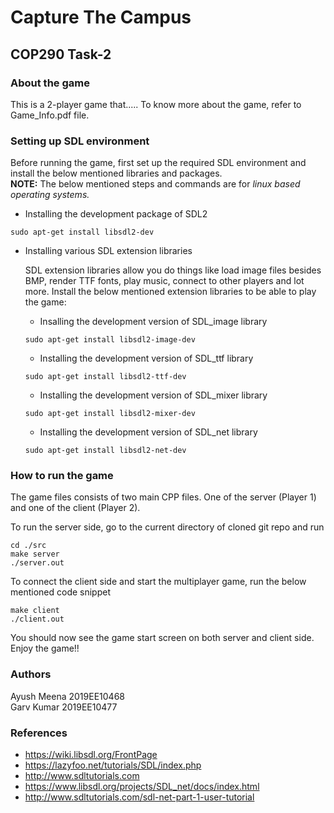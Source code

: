 # Capture The Campus
## COP290 Task-2

### About the game
This is a 2-player game that.....
To know more about the game, refer to Game_Info.pdf file.

### Setting up SDL environment
Before running the game, first set up the required SDL environment and install the below mentioned libraries and packages.  
**NOTE:** The below mentioned steps and commands are for *linux based operating systems.*

- Installing the development package of SDL2
```
sudo apt-get install libsdl2-dev

```

- Installing various SDL extension libraries

   SDL extension libraries allow you do things like load image files besides BMP, render TTF fonts, play music, connect to other players and lot more. Install the below mentioned extension libraries to be able to play the game:

   - Insalling the development version of SDL_image library
   ```
   sudo apt-get install libsdl2-image-dev
   ```

   - Installing the development version of SDL_ttf library
   ```
   sudo apt-get install libsdl2-ttf-dev
   ```

   - Installing the development version of SDL_mixer library
   ```
   sudo apt-get install libsdl2-mixer-dev
   ```

   - Installing the development version of SDL_net library 
    ```
    sudo apt-get install libsdl2-net-dev
    ```

### How to run the game
The game files consists of two main CPP files. One of the server (Player 1) and one of the client (Player 2). 

To run the server side, go to the current directory of cloned git repo and run
```
cd ./src
make server
./server.out
```

To connect the client side and start the multiplayer game, run the below mentioned code snippet
```
make client
./client.out
```

You should now see the game start screen on both server and client side. Enjoy the game!!


### Authors
Ayush Meena 2019EE10468   
Garv Kumar 2019EE10477

### References
- https://wiki.libsdl.org/FrontPage
- https://lazyfoo.net/tutorials/SDL/index.php
- http://www.sdltutorials.com
- https://www.libsdl.org/projects/SDL_net/docs/index.html
- http://www.sdltutorials.com/sdl-net-part-1-user-tutorial


